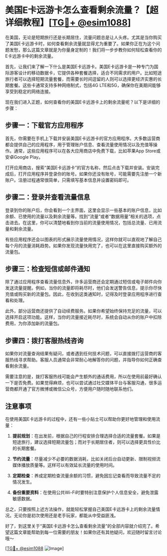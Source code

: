 # 美国E卡远游卡怎么查看剩余流量？【超详细教程】[[TG💪+ @esim1088](https://t.me/s/esim1088)]

在美国，无论是短期旅行还是长期居住，流量问题总是让人头疼。尤其是当你购买了美国E卡远游卡时，如何查看剩余流量就显得尤为重要了。如果你正在为这个问题发愁，那么这篇文章就是为你量身定制的！我们将一步步教你如何轻松查看你的E卡远游卡中的剩余流量。

首先，让我们来了解一下什么是美国E卡远游卡。美国E卡远游卡是一种专门为国际游客设计的移动数据卡，它提供各种套餐选择，适合不同需求的用户。比如短途旅行者可以选择短期流量套餐，而需要长时间逗留的人则可以选择更经济实惠的长期套餐。这些卡通常支持多种网络制式，包括4G LTE和5G，确保你在美期间能够享受到稳定的网络连接。

现在我们进入正题，如何查看你的美国E卡远游卡上的剩余流量呢？以下是详细的步骤：

## 步骤一：下载官方应用程序

首先，你需要在手机上下载并安装美国E卡远游卡的官方应用程序。大多数运营商都会提供自己的应用程序，用于管理账户信息、查看流量使用情况以及充值等操作。通常，这些应用程序可以在各大应用商店中免费下载，比如苹果App Store或安卓Google Play。

打开应用商店，搜索“美国E卡远游卡”的官方名称，然后点击下载并安装。安装完成后，打开应用程序并登录你的账号。如果你还没有账号，可能需要先注册一个新账户。注册过程通常很简单，只需填写基本信息并设置密码即可。

## 步骤二：登录并查看流量信息

登录到你的账户后，你会看到一个主界面，这里会显示一些基本的账户信息，比如余额、已使用的流量以及剩余流量等。找到“流量”或者“数据用量”相关的选项，点击进去。在这里，你可以清楚地看到你当前的流量使用情况，包括总流量、已用流量和剩余流量。

有些应用程序还会以图表的形式展示流量使用情况，这样你就可以直观地了解自己每个月的流量消耗趋势。如果你发现流量快用完了，也可以在这里直接购买额外的流量包。

## 步骤三：检查短信或邮件通知

除了通过应用程序查看流量信息外，许多运营商还会定期通过短信或电子邮件向你发送流量提醒。例如，当你的流量即将耗尽时，他们会发送警告信息，提示你尽快充值或购买新的流量包。因此，在收到这类通知时，记得及时登录应用程序进行查看和处理。

此外，部分运营商还提供了自动续费服务。如果你希望始终保持充足的流量，可以选择开启这项功能。这样，当你的流量接近耗尽时，系统会自动从你的账户中扣除费用，为你添加新的流量包。

## 步骤四：拨打客服热线咨询

如果你对流量查询结果有疑问，或者遇到任何技术问题，可以直接拨打运营商的客服热线寻求帮助。客服人员通常会非常耐心地解答你的问题，并指导你如何正确查看剩余流量。

需要注意的是，拨打客服热线可能会产生额外的通话费用，所以在使用前最好确认一下是否免费。如果觉得麻烦，也可以尝试通过社交媒体平台与客服沟通，很多运营商都开通了官方微博或微信公众号，方便用户随时随地联系他们。

## 注意事项

在使用美国E卡远游卡的过程中，还有一些小贴士可以帮助你更好地管理和使用流量：

1. **提前规划**：在出发前，根据自己的行程安排合理选择合适的流量套餐。如果是短途旅行，建议选择短期流量包；而对于长期居住者，则可以选择更具性价比的长期套餐。
   
2. **节约流量**：尽量减少不必要的数据消耗，比如关闭后台自动更新、限制视频流媒体播放质量等。这样可以有效延长流量的使用时间。

3. **定期检查**：养成定期检查流量余额的习惯，避免因忘记查看而导致流量不足的情况发生。

4. **备份重要资料**：在使用公共Wi-Fi时要特别注意保护个人信息安全，避免泄露敏感数据。

总之，只要按照上述方法操作，就能轻松掌握自己美国E卡远游卡上的剩余流量情况。无论你是初次使用还是老手玩家，都能从中受益匪浅。

好了，到这里关于“美国E卡远游卡怎么查看剩余流量”的全部内容就介绍完了。希望这篇文章能帮助到每一位需要的朋友！如果你还有其他疑问，欢迎随时留言讨论哦～

[[TG💪+ @esim1088](https://t.me/s/esim1088) ![Image](https://i.postimg.cc/4NQfJmqS/Snipaste-2025-05-13-00-14-12.png)]